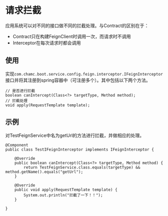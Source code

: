 # 请求拦截

应用系统可以对不同的接口做不同的拦截处理。与Contract的区别在于：

- Contract只在构建FeignClient时调用一次，而请求时不调用
- Interceptor在每次请求时都会调用

## 使用

实现`com.chamc.boot.service.config.feign.interceptor.IFeignInterceptor`接口并将其注册到spring容器中（可注册多个）。其中包括以下两个方法。

	// 是否进行拦截
	boolean canIntercept(Class<?> targetType, Method method);
	// 拦截处理
	void apply(RequestTemplate template);

## 示例

对TestFeignService中名为getUrl的方法进行拦截，并做相应的处理。

	@Component
	public class TestIFeignInterceptor implements IFeignInterceptor {
	
		@Override
		public boolean canIntercept(Class<?> targetType, Method method) {
			return TestFeignService.class.equals(targetType) && method.getName().equals("getUrl");
		}
	
		@Override
		public void apply(RequestTemplate template) {
			System.out.println("拦截了一下！！");
		}
	
	}